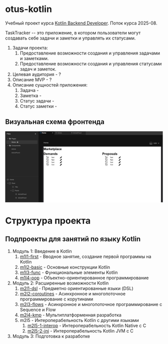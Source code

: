 # otus-kotlin

Учебный проект курса
[Kotlin Backend Developer](https://otus.ru/lessons/kotlin/).
Поток курса 2025-08.

TaskTracker -- это приложение, в котором пользователи могут создавать себе задачи и заметки и управлять их статусами.
1. Задачи проекта:
   1. Предоставление возможности создания и управления задачами и заметками.
   2. Предоставление возможности создания и управления статусами задач и заметок.
2. Целевая аудитория - ?
3. Описание MVP - ?
4. Описание сущностей приложения:
   1. Задача - 
   2. Заметка - 
   3. Статус задачи - 
   4. Статус заметки - 

## Визуальная схема фронтенда

![Макет фронтенда](imgs/design-layout.png)

# Структура проекта

## Подпроекты для занятий по языку Kotlin

1. Модуль 1: Введение в Kotlin
   1. [m1l1-first](lessons/m1l1-first) - Вводное занятие, создание первой программы на Kotlin
   2. [m1l2-basic](lessons/m1l2-basic) - Основные конструкции Kotlin
   3. [m1l3-func](lessons/m1l3-func) - Функциональные элементы Kotlin
   4. [m1l4-oop](lessons/m1l4-oop) - Объектно-ориентированное программирование
2. Модуль 2: Расширенные возможности Kotlin
   1. [m2l1-dsl](lessons/m2l1-dsl) - Предметно ориентированные языки (DSL)
   2. [m2l2-coroutines](lessons/m2l2-coroutines) - Асинхронное и многопоточное программирование с корутинами
   3. [m2l3-flows](lessons/m2l3-flows) - Асинхронное и многопоточное программирование с Sequence и Flow
   4. [m2l4-kmp](lessons/m2l4-kmp) - Мультиплатформенная разработка
   5. m2l5 - Интероперабельность Kotlin с другими языками
       1. [m2l5-1-interop](lessons/m2l5-1-interop) - Интероперабельность Kotlin Native с C
       2. [m2l5-2-jni](lessons/m2l5-2-jni) - Интероперабельность Kotlin JVM с C
3. Модуль 3: Подготовка к разработке
